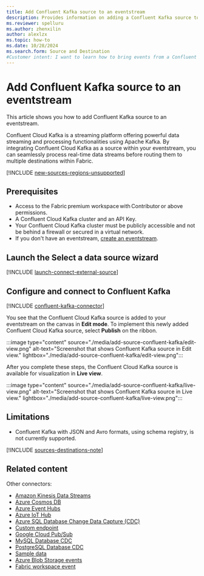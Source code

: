 ```yaml
---
title: Add Confluent Kafka source to an eventstream
description: Provides information on adding a Confluent Kafka source to an eventstream in Microsoft Fabric along with limitations. 
ms.reviewer: spelluru
ms.author: zhenxilin
author: alexlzx
ms.topic: how-to
ms.date: 10/28/2024
ms.search.form: Source and Destination
#Customer intent: I want to learn how to bring events from a Confluent Kafka source into Microsoft Fabric. 
---
```


# Add Confluent Kafka source to an eventstream
This article shows you how to add Confluent Kafka source to an eventstream. 

Confluent Cloud Kafka is a streaming platform offering powerful data streaming and processing functionalities using Apache Kafka. By integrating Confluent Cloud Kafka as a source within your eventstream, you can seamlessly process real-time data streams before routing them to multiple destinations within Fabric. 



[!INCLUDE [new-sources-regions-unsupported](./includes/new-sources-regions-unsupported.md)]

## Prerequisites 

- Access to the Fabric premium workspace with Contributor or above permissions. 
- A Confluent Cloud Kafka cluster and an API Key. 
- Your Confluent Cloud Kafka cluster must be publicly accessible and not be behind a firewall or secured in a virtual network.
- If you don't have an eventstream, [create an eventstream](create-manage-an-eventstream.md). 


## Launch the Select a data source wizard
[!INCLUDE [launch-connect-external-source](./includes/launch-connect-external-source.md)]

## Configure and connect to Confluent Kafka

[!INCLUDE [confluent-kafka-connector](./includes/confluent-kafka-source-connector.md)]

You see that the Confluent Cloud Kafka source is added to your eventstream on the canvas in **Edit mode**. To implement this newly added Confluent Cloud Kafka source, select **Publish** on the ribbon. 

:::image type="content" source="./media/add-source-confluent-kafka/edit-view.png" alt-text="Screenshot that shows Confluent Kafka source in Edit view." lightbox="./media/add-source-confluent-kafka/edit-view.png":::

After you complete these steps, the Confluent Cloud Kafka source is available for visualization in **Live view**.

:::image type="content" source="./media/add-source-confluent-kafka/live-view.png" alt-text="Screenshot that shows Confluent Kafka source in Live view." lightbox="./media/add-source-confluent-kafka/live-view.png":::

## Limitations

* Confluent Kafka with JSON and Avro formats, using schema registry, is not currently supported.

[!INCLUDE [sources-destinations-note](./includes/sources-destinations-note.md)]


## Related content

Other connectors:

- [Amazon Kinesis Data Streams](add-source-amazon-kinesis-data-streams.md)
- [Azure Cosmos DB](add-source-azure-cosmos-db-change-data-capture.md)
- [Azure Event Hubs](add-source-azure-event-hubs.md)
- [Azure IoT Hub](add-source-azure-iot-hub.md)
- [Azure SQL Database Change Data Capture (CDC)](add-source-azure-sql-database-change-data-capture.md)
- [Custom endpoint](add-source-custom-app.md)
- [Google Cloud Pub/Sub](add-source-google-cloud-pub-sub.md) 
- [MySQL Database CDC](add-source-mysql-database-change-data-capture.md)
- [PostgreSQL Database CDC](add-source-postgresql-database-change-data-capture.md)
- [Sample data](add-source-sample-data.md)
- [Azure Blob Storage events](add-source-azure-blob-storage.md)
- [Fabric workspace event](add-source-fabric-workspace.md)
